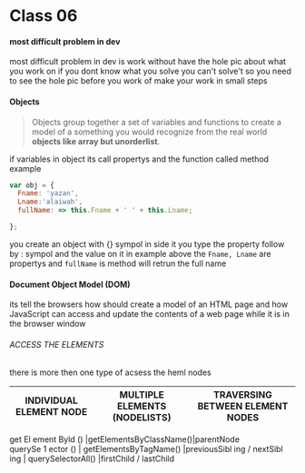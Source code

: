# Class 06

#### most difficult problem in dev

most difficult problem in dev is work without have the hole pic about what you work on if you dont know what you solve you can't solve't so you need to see the hole pic before you work of make your work in small steps

#### Objects

> Objects group together a set of variables and functions to create a model of a something you would recognize from the real world **objects like array but unorderlist**.

if variables in object its call propertys and the function called method example

```javascript
var obj = {
  Fname: 'yazan',
  Lname:'alaiwah',
  fullName: => this.Fname + ' ' + this.Lname;

};
```

you create an object with {} sympol in side it you type the property follow by : sympol and the value on it in example above the `Fname, Lname` are propertys and `fullName` is method will retrun the full name

#### Document Object Model (DOM)

its tell the browsers how should create a model of an HTML page and how JavaScript can access and update the contents of a web page while it is in the browser window

###### ACCESS THE ELEMENTS

there is more then one type of acsess the heml nodes

| INDIVIDUAL ELEMENT NODE | MULTIPLE ELEMENTS (NODELISTS) | TRAVERSING BETWEEN ELEMENT NODES |
| ----------------------- | ----------------------------- | -------------------------------- |


get El ement Byld () |getElementsByClassName()|parentNode  
querySe 1 ector () | getElementsByTagName() |previousSibl ing / nextSibl ing
| querySelectorAll() |firstChild / lastChild

